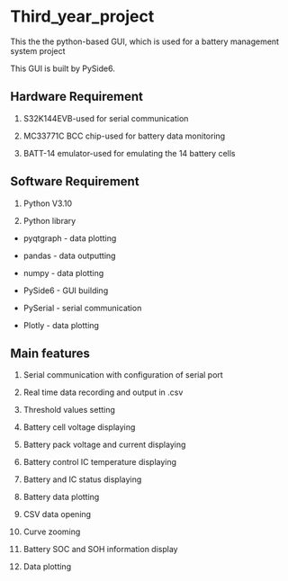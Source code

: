 # Third_year_project
This the the python-based GUI, which is used for a battery management system project

This GUI is built by PySide6.

## Hardware Requirement
1. S32K144EVB-used for serial communication

2. MC33771C BCC chip-used for battery data monitoring

3. BATT-14 emulator-used for emulating the 14 battery cells

## Software Requirement
1. Python V3.10

2. Python library

 * pyqtgraph     - data plotting

 * pandas        - data outputting

 * numpy         - data plotting

 * PySide6       - GUI building

 * PySerial        - serial communication
 
 * Plotly        - data plotting
 
## Main features
1. Serial communication with configuration of serial port

2. Real time data recording and output in .csv

3. Threshold values setting

4. Battery cell voltage displaying

5. Battery pack voltage and current displaying

6. Battery control IC temperature displaying

7. Battery and IC status displaying

8. Battery data plotting

9. CSV data opening

10. Curve zooming

11. Battery SOC and SOH information display

12. Data plotting
